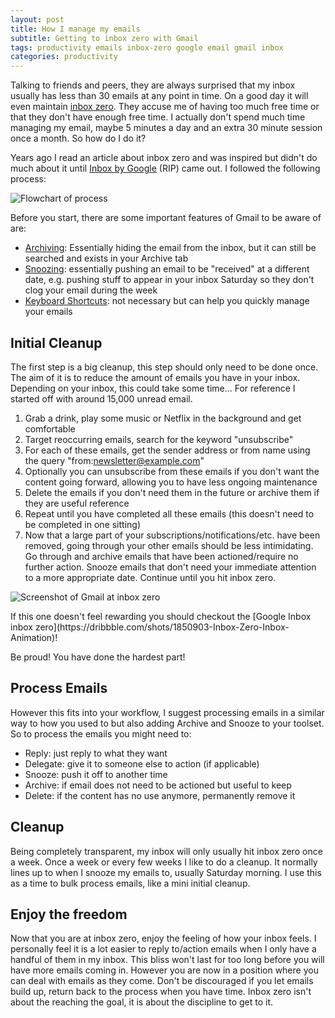 ```yaml
---
layout: post
title: How I manage my emails
subtitle: Getting to inbox zero with Gmail
tags: productivity emails inbox-zero google email gmail inbox
categories: productivity
---
```


Talking to friends and peers, they are always surprised that my inbox usually has less than 30 emails at any point in time. On a good day it will even maintain [inbox zero](https://www.howtogeek.com/413507/what-is-inbox-zero-and-how-can-you-achieve-it/). They accuse me of having too much free time or that they don't have enough free time. I actually don't spend much time managing my email, maybe 5 minutes a day and an extra 30 minute session once a month. So how do I do it?

Years ago I read an article about inbox zero and was inspired but didn't do much about it until [Inbox by Google](https://en.wikipedia.org/wiki/Inbox_by_Gmail) (RIP) came out. I followed the following process:

<p class="center">
    <img src="{{site.baseurl}}/img/2020-02-08-how-i-manage-emails/flowchart.png" alt="Flowchart of process" />
</p>

Before you start, there are some important features of Gmail to be aware of are:
- [Archiving](https://support.google.com/mail/answer/6576?co=GENIE.Platform%3DDesktop&hl=en): Essentially hiding the email from the inbox, but it can still be searched and exists in your Archive tab 
- [Snoozing](https://support.google.com/mail/answer/7622010?co=GENIE.Platform%3DDesktop&hl=en): essentially pushing an email to be "received" at a different date, e.g. pushing stuff to appear in your inbox Saturday so they don't clog your email during the week
- [Keyboard Shortcuts](https://support.google.com/mail/answer/6594?co=GENIE.Platform%3DDesktop&hl=en): not necessary but can help you quickly manage your emails

## Initial Cleanup
The first step is a big cleanup, this step should only need to be done once. The aim of it is to reduce the amount of emails you have in your inbox. Depending on your inbox, this could take some time... For reference I started off with around 15,000 unread email.

1. Grab a drink, play some music or Netflix in the background and get comfortable
2.  Target reoccurring emails, search for the keyword "unsubscribe"
3. For each of these emails, get the sender address or from name using the query "from:newsletter@example.com"
4. Optionally you can unsubscribe from these emails if you don't want the content going forward, allowing you to have less ongoing maintenance
5. Delete the emails if you don't need them in the future or archive them if they are useful reference
6. Repeat until you have completed all these emails (this doesn't need to be completed in one sitting)
7. Now that a large part of your subscriptions/notifications/etc. have been removed, going through your other emails should be less intimidating. Go through and archive emails that have been actioned/require no further action. Snooze emails that don't need your immediate attention to a more appropriate date. Continue until you hit inbox zero.

<p class="center">
    <img src="{{site.baseurl}}/img/2020-02-08-how-i-manage-emails/zero-inbox.png" alt="Screenshot of Gmail at inbox zero" />
</p>
If this one doesn't feel rewarding you should checkout the [Google Inbox inbox zero](https://dribbble.com/shots/1850903-Inbox-Zero-Inbox-Animation)!

Be proud! You have done the hardest part!

## Process Emails
However this fits into your workflow, I suggest processing emails in a similar way to how you used to but also adding Archive and Snooze to your toolset. So to process the emails you might need to:
- Reply: just reply to what they want
- Delegate: give it to someone else to action (if applicable)
- Snooze: push it off to another time
- Archive: if email does not need to be actioned but useful to keep
- Delete: if the content has no use anymore, permanently remove it

## Cleanup
Being completely transparent, my inbox will only usually hit inbox zero once a week. Once a week or every few weeks I like to do a cleanup. It normally lines up to when I snooze my emails to, usually Saturday morning. I use this as a time to bulk process emails, like a mini initial cleanup.

## Enjoy the freedom
Now that you are at inbox zero, enjoy the feeling of how your inbox feels. I personally feel it is a lot easier to reply to/action emails when I only have a handful of them in my inbox. This bliss won't last for too long before you will have more emails coming in. However you are now in a position where you can deal with emails as they come. Don't be discouraged if you let emails build up, return back to the process when you have time. Inbox zero isn't about the reaching the goal, it is about the discipline to get to it.